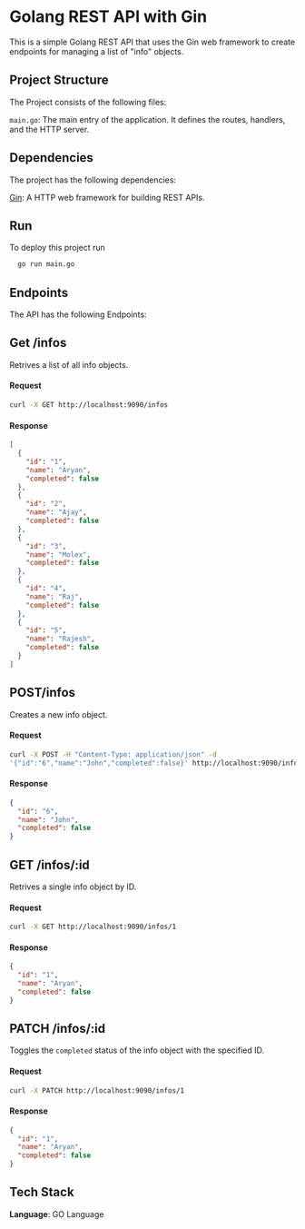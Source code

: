 
# Golang REST API with Gin
This is a simple Golang REST API that uses the Gin web framework to create endpoints for managing a list of "info" objects.


## Project Structure
The Project consists of the following files:

`main.go`: The main entry of the application. It defines the routes, handlers, and the HTTP server.

## Dependencies
The project has the following dependencies:

[Gin](https://github.com/gin-gonic/gin): A HTTP web framework for building REST APIs.

## Run

To deploy this project run

```bash
  go run main.go
```

## Endpoints

The API has the following Endpoints:

## Get /infos

Retrives a list of all info objects.

#### Request
```bash
curl -X GET http://localhost:9090/infos

```
#### Response

```json
[
  {
    "id": "1",
    "name": "Aryan",
    "completed": false
  },
  {
    "id": "2",
    "name": "Ajay",
    "completed": false
  },
  {
    "id": "3",
    "name": "Molex",
    "completed": false
  },
  {
    "id": "4",
    "name": "Raj",
    "completed": false
  },
  {
    "id": "5",
    "name": "Rajesh",
    "completed": false
  }
]
```
## POST/infos
Creates a new info object.

#### Request
```bash
curl -X POST -H "Content-Type: application/json" -d 
'{"id":"6","name":"John","completed":false}' http://localhost:9090/infos
```
#### Response
```json
{
  "id": "6",
  "name": "John",
  "completed": false
}
```
## GET /infos/:id
Retrives a single info object by ID.
#### Request
```bash
curl -X GET http://localhost:9090/infos/1
```
#### Response
```json
{
  "id": "1",
  "name": "Aryan",
  "completed": false
}
```
## PATCH /infos/:id
Toggles the `completed` status of the info object with the specified ID.
#### Request
```bash
curl -X PATCH http://localhost:9090/infos/1
```
#### Response
```json
{
  "id": "1",
  "name": "Aryan",
  "completed": false
}
```
## Tech Stack

**Language**: GO Language

